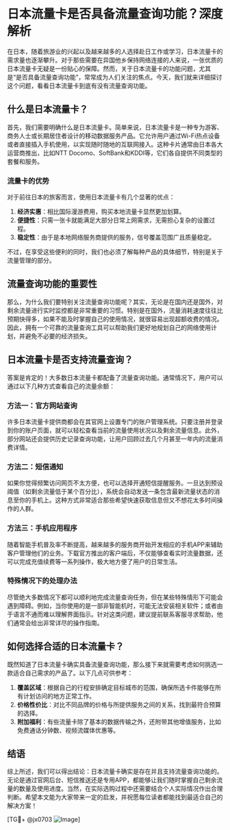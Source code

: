 # 日本流量卡是否具备流量查询功能？深度解析

在日本，随着旅游业的兴起以及越来越多的人选择赴日工作或学习，日本流量卡的需求量也逐渐攀升。对于那些需要在异国他乡保持网络连接的人来说，一张优质的日本流量卡无疑是一份贴心的保障。然而，关于日本流量卡的功能问题，尤其是“是否具备流量查询功能”，常常成为人们关注的焦点。今天，我们就来详细探讨这个问题，看看日本流量卡到底有没有流量查询功能。

## 什么是日本流量卡？

首先，我们需要明确什么是日本流量卡。简单来说，日本流量卡是一种专为游客、商务人士或长期居住者设计的移动数据服务产品。它允许用户通过Wi-Fi热点设备或者直接插入手机使用，以实现随时随地的互联网接入。这种卡片通常由日本各大运营商推出，比如NTT Docomo、SoftBank和KDDI等，它们各自提供不同类型的套餐和服务。

### 流量卡的优势

对于前往日本的旅客而言，使用日本流量卡有几个显著的优点：

1. **经济实惠**：相比国际漫游费用，购买本地流量卡显然更加划算。
2. **便捷性**：只需一张卡就能满足大部分日常上网需求，无需担心复杂的设置过程。
3. **稳定性**：由于是本地网络服务商提供的服务，信号覆盖范围广且质量稳定。

不过，在享受这些便利的同时，我们也必须了解每种产品的具体细节，特别是关于流量管理的部分。

## 流量查询功能的重要性

那么，为什么我们要特别关注流量查询功能呢？其实，无论是在国内还是国外，对剩余流量进行实时监控都是非常重要的习惯。特别是在国外，流量消耗速度往往比预期快得多，如果不能及时掌握自己的使用情况，就很容易出现超额收费的情况。因此，拥有一个可靠的流量查询工具可以帮助我们更好地规划自己的网络使用计划，并避免不必要的经济损失。

## 日本流量卡是否支持流量查询？

答案是肯定的！大多数日本流量卡都配备了流量查询功能。通常情况下，用户可以通过以下几种方式查看自己的流量余额：

### 方法一：官方网站查询

许多日本流量卡提供商都会在其官网上设置专门的账户管理系统。只要注册并登录到你的账户页面，就可以轻松查看当前的流量使用状况以及剩余流量信息。此外，部分网站还会提供历史记录查询功能，让用户回顾过去几个月甚至一年内的流量消费详情。

### 方法二：短信通知

如果你觉得频繁访问网页不太方便，也可以选择开通短信提醒服务。一旦达到预设阈值（如剩余流量低于某个百分比），系统会自动发送一条包含最新流量状态的消息至你的手机上。这种方式非常适合那些希望快速获取信息但又不想花太多时间操作的人群。

### 方法三：手机应用程序

随着智能手机普及率不断提高，越来越多的服务商开始开发相应的手机APP来辅助客户管理他们的业务。下载官方推出的客户端后，不仅能够查看实时流量数据，还可以完成充值续费等一系列操作，极大地方便了用户的日常生活。

### 特殊情况下的处理办法

尽管绝大多数情况下都可以顺利地完成流量查询任务，但在某些特殊情形下可能会遇到障碍。例如，当你使用的是一部非智能机时，可能无法安装相关软件；或者由于语言不通而难以理解界面指示。针对这类问题，建议提前联系客服寻求帮助，他们通常会给出非常详尽的操作指南。

## 如何选择合适的日本流量卡？

既然知道了日本流量卡确实具备流量查询功能，那么接下来就需要考虑如何挑选一款适合自己需求的产品了。以下几点可供参考：

1. **覆盖区域**：根据自己的行程安排确定目标城市的范围，确保所选卡件能够在所有计划访问的地方正常工作。
2. **价格性价比**：对比不同品牌的价格与所提供服务之间的关系，找到最符合预算的选择。
3. **附加福利**：有些流量卡除了基本的数据传输之外，还附带其他增值服务，比如免费通话分钟数、视频流媒体优惠等。

## 结语

综上所述，我们可以得出结论：日本流量卡确实是存在并且支持流量查询功能的。无论是通过官网后台、短信推送还是专用APP，都能够让我们随时掌握自己剩余流量的数量及使用进度。当然，在实际选购过程中还需要结合个人实际情况作出合理判断。希望本文能为大家带来一定的启发，并祝愿每位读者都能找到最适合自己的解决方案！

[TG💪+ @jx0703 ![Image](https://github.com/user-attachments/assets/dbca1d08-cadb-493c-b0ec-ad6f7a83f270)]